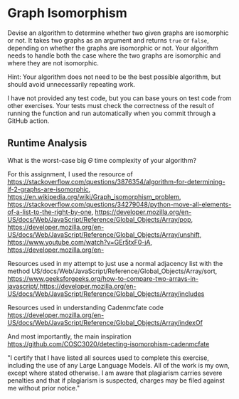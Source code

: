 # Graph Isomorphism

Devise an algorithm to determine whether two given graphs are isomorphic or not.
It takes two graphs as an argument and returns `true` or `false`, depending on
whether the graphs are isomorphic or not. Your algorithm needs to handle both
the case where the two graphs are isomorphic and where they are not isomorphic.

Hint: Your algorithm does not need to be the best possible algorithm, but should
avoid unnecessarily repeating work.

I have not provided any test code, but you can base yours on test code from
other exercises. Your tests must check the correctness of the result of running
the function and run automatically when you commit through a GitHub action.

## Runtime Analysis

What is the worst-case big $\Theta$ time complexity of your algorithm?






For this assignment, I used the resource of https://stackoverflow.com/questions/3876354/algorithm-for-determining-if-2-graphs-are-isomorphic, https://en.wikipedia.org/wiki/Graph_isomorphism_problem, https://stackoverflow.com/questions/34279048/python-move-all-elements-of-a-list-to-the-right-by-one, https://developer.mozilla.org/en-US/docs/Web/JavaScript/Reference/Global_Objects/Array/pop, https://developer.mozilla.org/en-US/docs/Web/JavaScript/Reference/Global_Objects/Array/unshift, https://www.youtube.com/watch?v=GEr5txF0-jA, https://developer.mozilla.org/en-


Resources used in my attempt to just use a normal adjacency list with the method US/docs/Web/JavaScript/Reference/Global_Objects/Array/sort, https://www.geeksforgeeks.org/how-to-compare-two-arrays-in-javascript/,https://developer.mozilla.org/en-US/docs/Web/JavaScript/Reference/Global_Objects/Array/includes

Resources used in understanding Cadenmcfate code https://developer.mozilla.org/en-US/docs/Web/JavaScript/Reference/Global_Objects/Array/indexOf

And most importantly, the main inspiration https://github.com/COSC3020/detecting-isomorphism-cadenmcfate

"I certify that I have listed all sources used to complete this exercise, including the use of any Large Language Models. All of the work is my own, except where stated otherwise. I am aware that plagiarism carries severe penalties and that if plagiarism is suspected, charges may be filed against me without prior notice."
